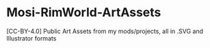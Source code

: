 # Mosi-RimWorld-ArtAssets
[CC-BY-4.0] Public Art Assets from my mods/projects, all in .SVG and Illustrator formats
